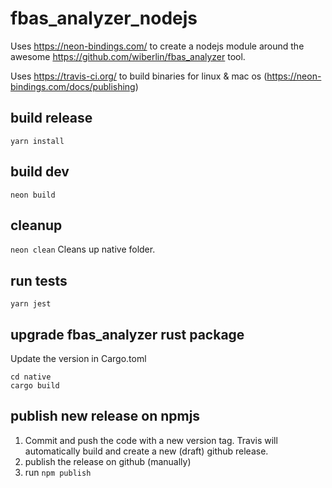 # fbas_analyzer_nodejs

Uses https://neon-bindings.com/ to create a nodejs module around the awesome https://github.com/wiberlin/fbas_analyzer tool.

Uses https://travis-ci.org/ to build binaries for linux & mac os (https://neon-bindings.com/docs/publishing)

## build release
`yarn install`

## build dev
`neon build`

## cleanup
`neon clean`
Cleans up native folder. 

## run tests
`yarn jest`

## upgrade fbas_analyzer rust package

Update the version in Cargo.toml
```
cd native
cargo build
```

## publish new release on npmjs

1) Commit and push the code with a new version tag. Travis will automatically build and create a new (draft) github release.
2) publish the release on github (manually)
3) run `npm publish`
